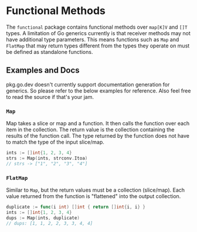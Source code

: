 # Functional Methods

The `functional` package contains functional methods over `map[K]V` and
`[]T` types. A limitation of Go generics currently is that receiver methods
may not have additional type parameters. This means functions such as `Map`
and `FlatMap` that may return types different from the types they operate on
must be defined as standalone functions.

## Examples and Docs

pkg.go.dev doesn't currently support documentation generation for generics. So please refer
to the below examples for reference. Also feel free to read the source if that's your jam.

### `Map`

Map takes a slice or map and a function. It then calls the function over each item
in the collection. The return value is the collection containing the results of the
function call. The type returned by the function does not have to match the type
of the input slice/map.

```go
ints := []int{1, 2, 3, 4}
strs := Map(ints, strconv.Itoa)
// strs -> ["1", "2", "3", "4"]
```

### `FlatMap`

Similar to `Map`, but the return values must be a collection (slice/map). Each value
returned from the function is "flattened" into the output collection.

```go
duplicate := func(i int) []int { return []int{i, i} }
ints := []int{1, 2, 3, 4}
dups := Map(ints, duplicate)
// dups: [1, 1, 2, 2, 3, 3, 4, 4]
```